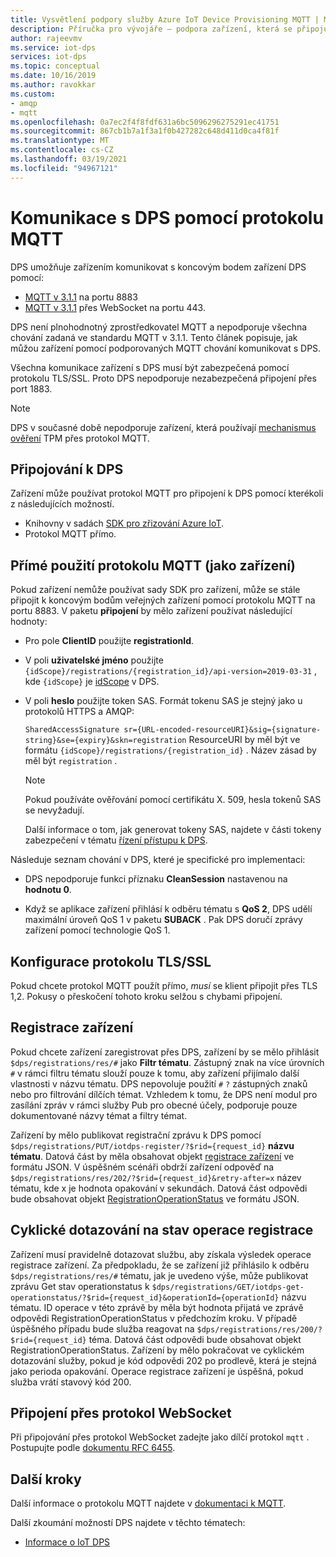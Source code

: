 ```yaml
---
title: Vysvětlení podpory služby Azure IoT Device Provisioning MQTT | Microsoft Docs
description: Příručka pro vývojáře – podpora zařízení, která se připojují ke koncovému bodu s přístupem k zařízení Azure IoT Device Provisioning (DPS) pomocí protokolu MQTT.
author: rajeevmv
ms.service: iot-dps
services: iot-dps
ms.topic: conceptual
ms.date: 10/16/2019
ms.author: ravokkar
ms.custom:
- amqp
- mqtt
ms.openlocfilehash: 0a7ec2f4f8fdf631a6bc5096296275291ec41751
ms.sourcegitcommit: 867cb1b7a1f3a1f0b427282c648d411d0ca4f81f
ms.translationtype: MT
ms.contentlocale: cs-CZ
ms.lasthandoff: 03/19/2021
ms.locfileid: "94967121"
---
```

# <a name="communicate-with-your-dps-using-the-mqtt-protocol"></a>Komunikace s DPS pomocí protokolu MQTT

DPS umožňuje zařízením komunikovat s koncovým bodem zařízení DPS pomocí:

* [MQTT v 3.1.1](https://mqtt.org/) na portu 8883
* [MQTT v 3.1.1](http://docs.oasis-open.org/mqtt/mqtt/v3.1.1/os/mqtt-v3.1.1-os.html#_Toc398718127) přes WebSocket na portu 443.

DPS není plnohodnotný zprostředkovatel MQTT a nepodporuje všechna chování zadaná ve standardu MQTT v 3.1.1. Tento článek popisuje, jak můžou zařízení pomocí podporovaných MQTT chování komunikovat s DPS.

Všechna komunikace zařízení s DPS musí být zabezpečená pomocí protokolu TLS/SSL. Proto DPS nepodporuje nezabezpečená připojení přes port 1883.

 > [!NOTE] 
 > DPS v současné době nepodporuje zařízení, která používají [mechanismus ověření](./concepts-service.md#attestation-mechanism) TPM přes protokol MQTT.

## <a name="connecting-to-dps"></a>Připojování k DPS

Zařízení může používat protokol MQTT pro připojení k DPS pomocí kterékoli z následujících možností.

* Knihovny v sadách [SDK pro zřizování Azure IoT](../iot-hub/iot-hub-devguide-sdks.md#microsoft-azure-provisioning-sdks).
* Protokol MQTT přímo.

## <a name="using-the-mqtt-protocol-directly-as-a-device"></a>Přímé použití protokolu MQTT (jako zařízení)

Pokud zařízení nemůže používat sady SDK pro zařízení, může se stále připojit k koncovým bodům veřejných zařízení pomocí protokolu MQTT na portu 8883. V paketu **připojení** by mělo zařízení používat následující hodnoty:

* Pro pole **ClientID** použijte **registrationId**.

* V poli **uživatelské jméno** použijte `{idScope}/registrations/{registration_id}/api-version=2019-03-31` , kde `{idScope}` je [idScope](./concepts-service.md#id-scope) v DPS.

* V poli **heslo** použijte token SAS. Formát tokenu SAS je stejný jako u protokolů HTTPS a AMQP:

  `SharedAccessSignature sr={URL-encoded-resourceURI}&sig={signature-string}&se={expiry}&skn=registration` ResourceURI by měl být ve formátu `{idScope}/registrations/{registration_id}` . Název zásad by měl být `registration` .

  > [!NOTE]
  > Pokud používáte ověřování pomocí certifikátu X. 509, hesla tokenů SAS se nevyžadují.

  Další informace o tom, jak generovat tokeny SAS, najdete v části tokeny zabezpečení v tématu [řízení přístupu k DPS](how-to-control-access.md#security-tokens).

Následuje seznam chování v DPS, které je specifické pro implementaci:

 * DPS nepodporuje funkci příznaku **CleanSession** nastavenou na **hodnotu 0**.

 * Když se aplikace zařízení přihlásí k odběru tématu s **QoS 2**, DPS udělí maximální úroveň QoS 1 v paketu **SUBACK** . Pak DPS doručí zprávy zařízení pomocí technologie QoS 1.

## <a name="tlsssl-configuration"></a>Konfigurace protokolu TLS/SSL

Pokud chcete protokol MQTT použít přímo, *musí* se klient připojit přes TLS 1,2. Pokusy o přeskočení tohoto kroku selžou s chybami připojení.


## <a name="registering-a-device"></a>Registrace zařízení

Pokud chcete zařízení zaregistrovat přes DPS, zařízení by se mělo přihlásit `$dps/registrations/res/#` jako **Filtr tématu**. Zástupný znak na více úrovních `#` v rámci filtru tématu slouží pouze k tomu, aby zařízení přijímalo další vlastnosti v názvu tématu. DPS nepovoluje použití `#` `?` zástupných znaků nebo pro filtrování dílčích témat. Vzhledem k tomu, že DPS není modul pro zasílání zpráv v rámci služby Pub pro obecné účely, podporuje pouze dokumentované názvy témat a filtry témat.

Zařízení by mělo publikovat registrační zprávu k DPS pomocí `$dps/registrations/PUT/iotdps-register/?$rid={request_id}` **názvu tématu**. Datová část by měla obsahovat objekt [registrace zařízení](/rest/api/iot-dps/runtimeregistration/registerdevice#deviceregistration) ve formátu JSON.
V úspěšném scénáři obdrží zařízení odpověď na `$dps/registrations/res/202/?$rid={request_id}&retry-after=x` název tématu, kde x je hodnota opakování v sekundách. Datová část odpovědi bude obsahovat objekt [RegistrationOperationStatus](/rest/api/iot-dps/runtimeregistration/registerdevice#registrationoperationstatus) ve formátu JSON.

## <a name="polling-for-registration-operation-status"></a>Cyklické dotazování na stav operace registrace

Zařízení musí pravidelně dotazovat službu, aby získala výsledek operace registrace zařízení. Za předpokladu, že se zařízení již přihlásilo k odběru `$dps/registrations/res/#` tématu, jak je uvedeno výše, může publikovat zprávu Get stav operationstatus k `$dps/registrations/GET/iotdps-get-operationstatus/?$rid={request_id}&operationId={operationId}` názvu tématu. ID operace v této zprávě by měla být hodnota přijatá ve zprávě odpovědi RegistrationOperationStatus v předchozím kroku. V případě úspěšného případu bude služba reagovat na `$dps/registrations/res/200/?$rid={request_id}` téma. Datová část odpovědi bude obsahovat objekt RegistrationOperationStatus. Zařízení by mělo pokračovat ve cyklickém dotazování služby, pokud je kód odpovědi 202 po prodlevě, která je stejná jako perioda opakování. Operace registrace zařízení je úspěšná, pokud služba vrátí stavový kód 200.

## <a name="connecting-over-websocket"></a>Připojení přes protokol WebSocket
Při připojování přes protokol WebSocket zadejte jako dílčí protokol `mqtt` . Postupujte podle [dokumentu RFC 6455](https://tools.ietf.org/html/rfc6455).

## <a name="next-steps"></a>Další kroky

Další informace o protokolu MQTT najdete v [dokumentaci k MQTT](https://mqtt.org/).

Další zkoumání možností DPS najdete v těchto tématech:

* [Informace o IoT DPS](about-iot-dps.md)